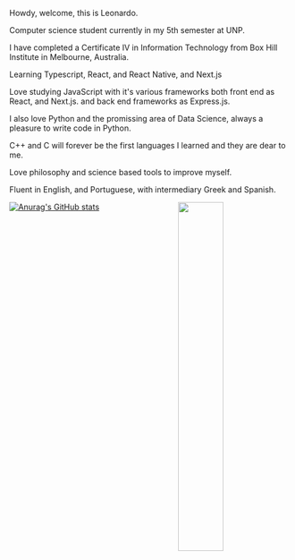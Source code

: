 Howdy, welcome, this is Leonardo.

Computer science student currently in my 5th semester at UNP. 

I have completed a Certificate IV in Information Technology from Box Hill Institute in Melbourne, Australia.

Learning Typescript, React, and React Native, and Next.js

Love studying JavaScript with it's various frameworks both front end as React, and Next.js. and back end frameworks as Express.js.

I also love Python and the promissing area of Data Science, always a pleasure to write code in Python.

C++ and C will forever be the first languages I learned and they are dear to me.



Love philosophy and science based tools to improve myself.

Fluent in English, and Portuguese, with intermediary Greek and Spanish.

<img align="right" width="40%" height="40%"  src="https://img.freepik.com/premium-vector/programmer-with-code-cat-book-coffee-vector-clip-art-illustration_138676-92.jpg?w=2000">



[![Anurag's GitHub stats](https://github-readme-stats.vercel.app/api?username=leonardodiasc)](https://github.com/leonardodiasc/github-readme-stats)
